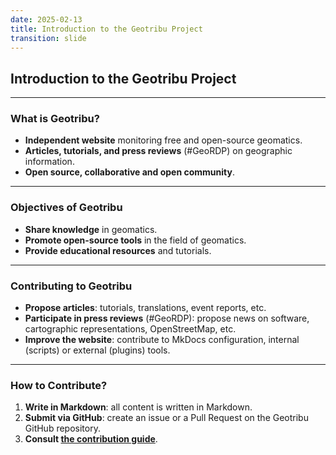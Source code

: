 ```yaml
---
date: 2025-02-13
title: Introduction to the Geotribu Project
transition: slide
---
```


## Introduction to the Geotribu Project

---

### What is Geotribu?

- **Independent website** monitoring free and open-source geomatics.
- **Articles, tutorials, and press reviews** (#GeoRDP) on geographic information.
- **Open source, collaborative and open community**.

---

### Objectives of Geotribu

- **Share knowledge** in geomatics.
- **Promote open-source tools** in the field of geomatics.
- **Provide educational resources** and tutorials.

---

### Contributing to Geotribu

- **Propose articles**: tutorials, translations, event reports, etc.
- **Participate in press reviews** (#GeoRDP): propose news on software, cartographic representations, OpenStreetMap, etc.
- **Improve the website**: contribute to MkDocs configuration, internal (scripts) or external (plugins) tools.

---

### How to Contribute?

1. **Write in Markdown**: all content is written in Markdown.
2. **Submit via GitHub**: create an issue or a Pull Request on the Geotribu GitHub repository.
3. **Consult [the contribution guide](https://contribuer.geotribu.fr)**.
